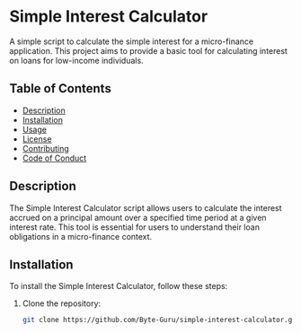 # Simple Interest Calculator  

A simple script to calculate the simple interest for a micro-finance application. This project aims to provide a basic tool for calculating interest on loans for low-income individuals.  

## Table of Contents  

- [Description](#description)  
- [Installation](#installation)  
- [Usage](#usage)  
- [License](#license)  
- [Contributing](#contributing)  
- [Code of Conduct](#code-of-conduct)  

## Description  

The Simple Interest Calculator script allows users to calculate the interest accrued on a principal amount over a specified time period at a given interest rate. This tool is essential for users to understand their loan obligations in a micro-finance context.  

## Installation  

To install the Simple Interest Calculator, follow these steps:  

1. Clone the repository:  
   ```bash  
   git clone https://github.com/Byte-Guru/simple-interest-calculator.git  
